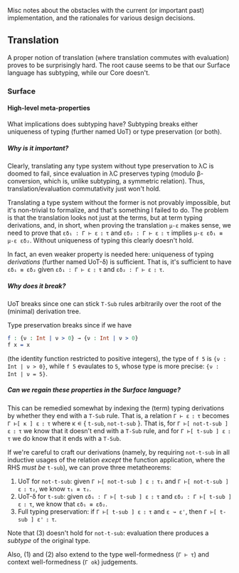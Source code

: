 Misc notes about the obstacles with the current (or important past) implementation,
and the rationales for various design decisions.

## Translation

A proper notion of translation (where translation commutes with evaluation) proves to be surprisingly hard.
The root cause seems to be that our Surface language has subtyping, while our Core doesn't.

### Surface

#### High-level meta-properties

What implications does subtyping have?
Subtyping breaks either uniqueness of typing (further named UoT) or type preservation (or both).

##### Why is it important?

Clearly, translating any type system without type preservation to λC is doomed to fail,
since evaluation in λC preserves typing (modulo β-conversion, which is, unlike subtyping, a symmetric relation).
Thus, translation/evaluation commutativity just won't hold.

Translating a type system without the former is not provably impossible,
but it's non-trivial to formalize, and that's something I failed to do.
The problem is that the translation looks not just at the terms, but at term typing derivations,
and, in short, when proving the translation `μ-ε` makes sense,
we need to prove that `εδ₁ : Γ ⊢ ε ⦂ τ` and `εδ₂ : Γ ⊢ ε ⦂ τ` implies `μ-ε εδ₁ ≡ μ-ε εδ₂`.
Without uniqueness of typing this clearly doesn't hold.

In fact, an even weaker property is needed here:
uniqueness of typing _derivations_ (further named UoT-δ) is sufficient.
That is, it's sufficient to have `εδ₁ ≡ εδ₂` given `εδ₁ : Γ ⊢ ε ⦂ τ` and `εδ₂ : Γ ⊢ ε ⦂ τ`.

##### Why does it break?

UoT breaks since one can stick `T-Sub` rules arbitrarily over the root of the (minimal) derivation tree.

Type preservation breaks since if we have
```idris
f : {ν : Int | ν > 0} → {ν : Int | ν > 0}
f x = x
```
(the identity function restricted to positive integers), the type of `f 5` is `{ν : Int | ν > 0}`,
while `f 5` evaulates to `5`, whose type is more precise: `{ν : Int | ν = 5}`.

##### Can we regain these properties in the Surface language?

This can be remedied somewhat by indexing the (term) typing derivations by whether they end with a `T-Sub` rule.
That is, a relation `Γ ⊢ ε ⦂ τ` becomes `Γ ⊢[ κ ] ε ⦂ τ` where κ ∊ { `t-sub`, `not-t-sub` }.
That is, for `Γ ⊢[ not-t-sub ] ε ⦂ τ` we know that it doesn't end with a `T-Sub` rule,
and for `Γ ⊢[ t-sub ] ε ⦂ τ` we do know that it ends with a `T-Sub`.

If we're careful to craft our derivations (namely, by requiring `not-t-sub` in all inductive usages of the relation
_except_ the function application, where the RHS _must be_ `t-sub`), we can prove three metatheorems:

1. UoT for `not-t-sub`:
   given `Γ ⊢[ not-t-sub ] ε ⦂ τ₁` and `Γ ⊢[ not-t-sub ] ε ⦂ τ₂`, we know `τ₁ ≡ τ₂`.
2. UoT-δ for `t-sub`:
   given `εδ₁ : Γ ⊢[ t-sub ] ε ⦂ τ` and `εδ₂ : Γ ⊢[ t-sub ] ε ⦂ τ`, we know that `εδ₁ ≡ εδ₂`.
3. Full typing preservation: if `Γ ⊢[ t-sub ] ε ⦂ τ` and `ε ↝ ε'`, then `Γ ⊢[ t-sub ] ε' ⦂ τ`.

Note that (3) doesn't hold for `not-t-sub`: evaluation there produces a _subtype_ of the original type.

Also, (1) and (2) also extend to the type well-formedness (`Γ ⊢ τ`) and context well-formedness (`Γ ok`) judgements.
